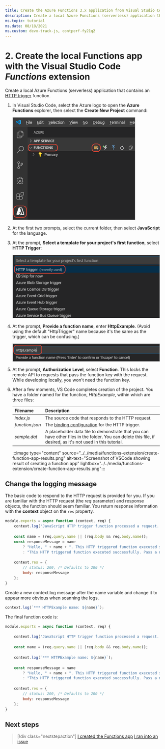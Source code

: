 ```yaml
---
title: Create the Azure Functions 3.x application from Visual Studio Code
description: Create a local Azure Functions (serverless) application that contains a function that uses an HTTP trigger. An Azure Functions app can contain many Functions with different triggers. The HTTP trigger specifically handles incoming HTTP traffic.
ms.topic: tutorial
ms.date: 08/18/2021
ms.custom: devx-track-js, contperf-fy21q2
---
```


# 2. Create the local Functions app with the Visual Studio Code _Functions_ extension

Create a local Azure Functions (serverless) application that contains an [HTTP trigger](/azure/azure-functions/functions-reference-node#http-triggers-and-bindings) function. 

1. In Visual Studio Code, select the Azure logo to open the **Azure Functions** explorer, then select the **Create New Project** command:

    ![Create a local Function app in VS Code](../../media/functions-extension/create-function-app-project.png)

1. At the first two prompts, select the current folder, then select **JavaScript** for the language.

1. At the prompt, **Select a template for your project's first function**, select **HTTP Trigger**:

    ![Select the trigger for the Function](../../media/functions-extension/create-function-choose-template.png)

1. At the prompt, **Provide a function name**, enter **HttpExample**. (Avoid using the default "HttpTrigger" name because it's the same as the trigger, which can be confusing.)

    ![Entering a function name](../../media/functions-extension/create-function-name.png)

1. At the prompt, **Authorization Level**, select **Function**. This locks the remote API to requests that pass the function key with the request. While developing locally, you won't need the function key. 

1. After a few moments, VS Code completes creation of the project. You have a folder named for the function, *HttpExample*, within which are three files:

    | Filename | Description |
    | --- | --- |
    | *index.js* |  The source code that responds to the HTTP request. |
    | *function.json* | The [binding configuration](/azure/azure-functions/functions-triggers-bindings) for the HTTP trigger. |
    | *sample.dat* | A placeholder data file to demonstrate that you can have other files in the folder. You can delete this file, if desired, as it's not used in this tutorial. |

    :::image type="content" source="../../media/functions-extension/create-function-app-results.png" alt-text="Screenshot of VSCode showing result of creating a function app" lightbox="../../media/functions-extension/create-function-app-results.png":::

## Change the logging message

The basic code to respond to the HTTP request is provided for you. If you are familiar with the HTTP request (the _req_ parameter) and response objects, the function should seem familiar. You return response information with the **context** object on the `res` property.  

<a name="http-function-javascript-template-code"></a>

```javascript
module.exports = async function (context, req) {
    context.log('JavaScript HTTP trigger function processed a request.');

    const name = (req.query.name || (req.body && req.body.name));
    const responseMessage = name
        ? "Hello, " + name + ". This HTTP triggered function executed successfully."
        : "This HTTP triggered function executed successfully. Pass a name in the query string or in the request body for a personalized response.";

    context.res = {
        // status: 200, /* Defaults to 200 */
        body: responseMessage
    };
}
```

Create a new context.log message after the name variable and change it to appear more obvious when scanning the logs.

```javascript
context.log(`*** HTTPExample name: ${name}`);
```

The final function code is:


```javascript
module.exports = async function (context, req) {

    context.log('JavaScript HTTP trigger function processed a request.');

    const name = (req.query.name || (req.body && req.body.name));

    context.log(`*** HTTPExample name: ${name}`);

    const responseMessage = name
        ? "Hello, " + name + ". This HTTP triggered function executed successfully."
        : "This HTTP triggered function executed successfully. Pass a name in the query string or in the request body for a personalized response.";

    context.res = {
        // status: 200, /* Defaults to 200 */
        body: responseMessage
    };
}
```

## Next steps

> [!div class="nextstepaction"]
> [I created the Functions app](tutorial-vscode-serverless-node-test-local.md) [I ran into an issue](https://www.research.net/r/PWZWZ52?tutorial=node-deployment-azurefunctions&step=create-app)
